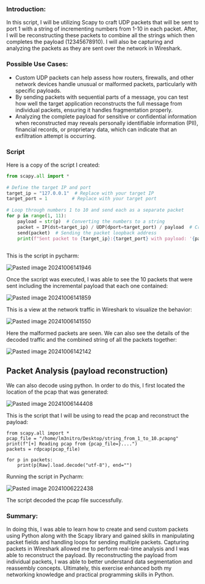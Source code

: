 ### Introduction:

In this script, I will be utilizing Scapy to craft UDP packets that will be sent to port 1 with a string of incrementing numbers from 1-10 in each packet. After, I will be reconstructing these packets to combine all the strings which then completes the payload (12345678910). I will also be capturing and analyzing the packets as they are sent over the network in Wireshark. 

### Possible Use Cases:

+ Custom UDP packets can help assess how routers, firewalls, and other network devices handle unusual or malformed packets, particularly with specific payloads.
+ By sending packets with sequential parts of a message, you can test how well the target application reconstructs the full message from individual packets, ensuring it handles fragmentation properly.
+ Analyzing the complete payload for sensitive or confidential information when reconstructed may reveals personally identifiable information (PII), financial records, or proprietary data, which can indicate that an exfiltration attempt is occurring.

### Script

Here is a copy of the script I created:
```python
from scapy.all import *  
  
# Define the target IP and port  
target_ip = "127.0.0.1"  # Replace with your target IP  
target_port = 1         # Replace with your target port  
  
# Loop through numbers 1 to 10 and send each as a separate packet  
for p in range(1, 11):  
    payload = str(p)  # Converting the numbers to a string  
    packet = IP(dst=target_ip) / UDP(dport=target_port) / payload  # Creating the packet  
    send(packet)  # Sending the packet loopback address  
    print(f"Sent packet to {target_ip}:{target_port} with payload: '{payload}'")
    
```

This is the script in pycharm:

![Pasted image 20241006141946](https://github.com/user-attachments/assets/e5fc8065-6463-4105-a3aa-9b5de7cac09a)

Once the sxcript was executed, I was able to see the 10 packets that were sent including the incremental payload that each one contained:

![Pasted image 20241006141859](https://github.com/user-attachments/assets/8dc7bd99-fb98-4e9d-a1a6-469d80e4be38)

This is a view at the network traffic in Wireshark to visualize the behavior:

![Pasted image 20241006141550](https://github.com/user-attachments/assets/71b5968e-2f09-45ab-888c-470fe3897e25)

Here the malformed packets are seen. We can also see the details of the decoded traffic and the combined string of all the packets together:

![Pasted image 20241006142142](https://github.com/user-attachments/assets/7395ac52-f7c6-419d-bacd-c62811cf39d9)

## Packet Analysis (payload reconstruction)

We can also decode using python. In order to do this, I first located the location of the pcap that was generated:

![Pasted image 20241006144408](https://github.com/user-attachments/assets/1894d96d-09ae-4b5e-98aa-2c46ae401fa0)

This is the script that I will be using to read the pcap and reconstruct the payload:

```
from scapy.all import *  
pcap_file = "/home/lm3nitro/Desktop/string_from_1_to_10.pcapng"  
print(f"[+] Reading pcap from {pcap_file=}....")  
packets = rdpcap(pcap_file)  
  
for p in packets:  
    print(p[Raw].load.decode("utf-8"), end="")
```

Running the script in Pycharm:

![Pasted image 20241006222438](https://github.com/user-attachments/assets/39177fff-8a51-418e-a027-cce91a95115a)

The script decoded the pcap file successfully.

### Summary:

In doing this, I was able to learn how to create and send custom packets using Python along with the Scapy library and gained skills in manipulating packet fields and handling loops for sending multiple packets. Capturing packets in Wireshark allowed me to perform real-time analysis and I was able to reconstruct the payload. By reconstructing the payload from individual packets, I was able to better understand data segmentation and reassembly concepts. Ultimately, this exercise enhanced both my networking knowledge and practical programming skills in Python.


